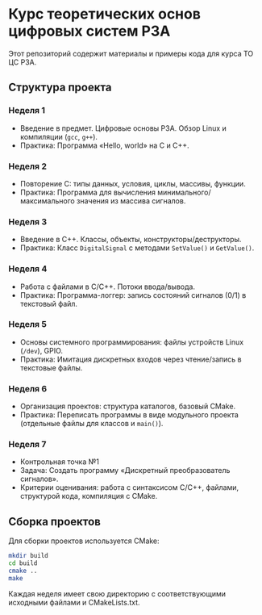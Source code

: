 # Курс теоретических основ цифровых систем РЗА

Этот репозиторий содержит материалы и примеры кода для курса ТО ЦС РЗА.

## Структура проекта

### Неделя 1
- Введение в предмет. Цифровые основы РЗА. Обзор Linux и компиляции (`gcc`, `g++`).
- Практика: Программа «Hello, world» на C и C++.

### Неделя 2
- Повторение C: типы данных, условия, циклы, массивы, функции.
- Практика: Программа для вычисления минимального/максимального значения из массива сигналов.

### Неделя 3
- Введение в C++. Классы, объекты, конструкторы/деструкторы.
- Практика: Класс `DigitalSignal` с методами `SetValue()` и `GetValue()`.

### Неделя 4
- Работа с файлами в C/C++. Потоки ввода/вывода.
- Практика: Программа-логгер: запись состояний сигналов (0/1) в текстовый файл.

### Неделя 5
- Основы системного программирования: файлы устройств Linux (`/dev`), GPIO.
- Практика: Имитация дискретных входов через чтение/запись в текстовые файлы.

### Неделя 6
- Организация проектов: структура каталогов, базовый CMake.
- Практика: Переписать программы в виде модульного проекта (отдельные файлы для классов и `main()`).

### Неделя 7
- Контрольная точка №1
- Задача: Создать программу «Дискретный преобразователь сигналов».
- Критерии оценивания: работа с синтаксисом C/C++, файлами, структурой кода, компиляция с CMake.

## Сборка проектов

Для сборки проектов используется CMake:

```bash
mkdir build
cd build
cmake ..
make
```

Каждая неделя имеет свою директорию с соответствующими исходными файлами и CMakeLists.txt.